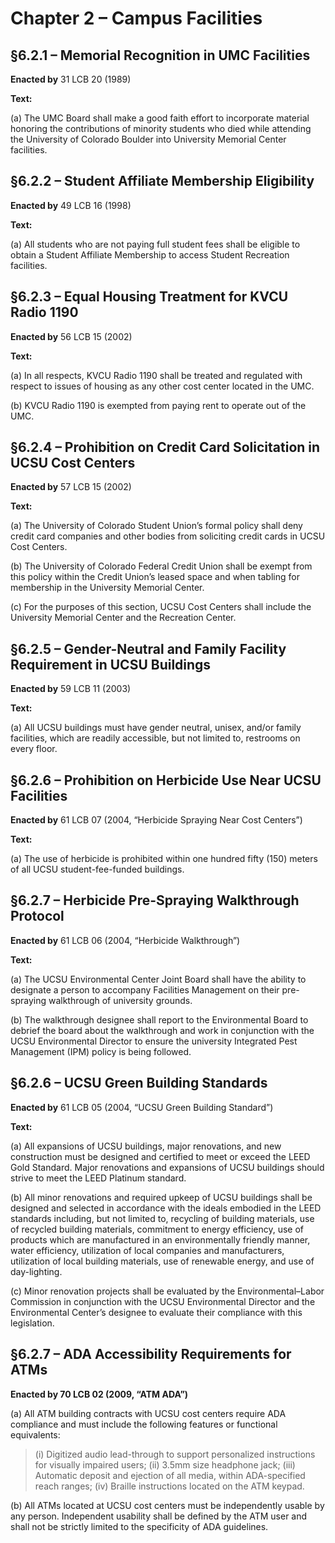 # Chapter 2 – Campus Facilities

## §6.2.1 – Memorial Recognition in UMC Facilities

**Enacted by** 31 LCB 20 (1989)

**Text:**

(a) The UMC Board shall make a good faith effort to incorporate material honoring the contributions of minority students who died while attending the University of Colorado Boulder into University Memorial Center facilities.

## §6.2.2 – Student Affiliate Membership Eligibility

**Enacted by** 49 LCB 16 (1998)

**Text:**

(a) All students who are not paying full student fees shall be eligible to obtain a Student Affiliate Membership to access Student Recreation facilities.


## §6.2.3 – Equal Housing Treatment for KVCU Radio 1190

**Enacted by** 56 LCB 15 (2002)

**Text:**

(a) In all respects, KVCU Radio 1190 shall be treated and regulated with respect to issues of housing as any other cost center located in the UMC.

(b) KVCU Radio 1190 is exempted from paying rent to operate out of the UMC.


## §6.2.4 – Prohibition on Credit Card Solicitation in UCSU Cost Centers

**Enacted by** 57 LCB 15 (2002)

**Text:**

(a) The University of Colorado Student Union’s formal policy shall deny credit card companies and other bodies from soliciting credit cards in UCSU Cost Centers.

(b) The University of Colorado Federal Credit Union shall be exempt from this policy within the Credit Union’s leased space and when tabling for membership in the University Memorial Center.

(c) For the purposes of this section, UCSU Cost Centers shall include the University Memorial Center and the Recreation Center.


## §6.2.5 – Gender-Neutral and Family Facility Requirement in UCSU Buildings

**Enacted by** 59 LCB 11 (2003)

**Text:**

(a) All UCSU buildings must have gender neutral, unisex, and/or family facilities, which are readily accessible, but not limited to, restrooms on every floor.


## §6.2.6 – Prohibition on Herbicide Use Near UCSU Facilities

**Enacted by** 61 LCB 07 (2004, “Herbicide Spraying Near Cost Centers”)

**Text:**

(a) The use of herbicide is prohibited within one hundred fifty (150) meters of all UCSU student-fee-funded buildings.


## §6.2.7 – Herbicide Pre-Spraying Walkthrough Protocol

**Enacted by** 61 LCB 06 (2004, “Herbicide Walkthrough”)

**Text:**

(a) The UCSU Environmental Center Joint Board shall have the ability to designate a person to accompany Facilities Management on their pre-spraying walkthrough of university grounds.

(b) The walkthrough designee shall report to the Environmental Board to debrief the board about the walkthrough and work in conjunction with the UCSU Environmental Director to ensure the university Integrated Pest Management (IPM) policy is being followed.


## §6.2.6 – UCSU Green Building Standards

**Enacted by** 61 LCB 05 (2004, “UCSU Green Building Standard”)

**Text:**

(a) All expansions of UCSU buildings, major renovations, and new construction must be designed and certified to meet or exceed the LEED Gold Standard. Major renovations and expansions of UCSU buildings should strive to meet the LEED Platinum standard.

(b) All minor renovations and required upkeep of UCSU buildings shall be designed and selected in accordance with the ideals embodied in the LEED standards including, but not limited to, recycling of building materials, use of recycled building materials, commitment to energy efficiency, use of products which are manufactured in an environmentally friendly manner, water efficiency, utilization of local companies and manufacturers, utilization of local building materials, use of renewable energy, and use of day-lighting.

(c) Minor renovation projects shall be evaluated by the Environmental–Labor Commission in conjunction with the UCSU Environmental Director and the Environmental Center’s designee to evaluate their compliance with this legislation.


## §6.2.7 – ADA Accessibility Requirements for ATMs  
**Enacted by 70 LCB 02 (2009, “ATM ADA”)**

(a) All ATM building contracts with UCSU cost centers require ADA compliance and must include the following features or functional equivalents:
> (i) Digitized audio lead-through to support personalized instructions for visually impaired users;
> (ii) 3.5mm size headphone jack;
> (iii) Automatic deposit and ejection of all media, within ADA-specified reach ranges;
> (iv) Braille instructions located on the ATM keypad.

(b) All ATMs located at UCSU cost centers must be independently usable by any person. Independent usability shall be defined by the ATM user and shall not be strictly limited to the specificity of ADA guidelines.
